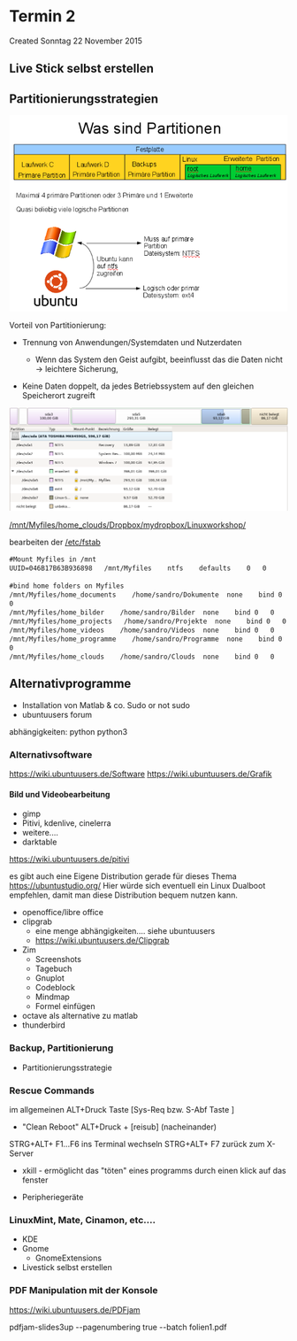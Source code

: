 # Termin 2
Created Sonntag 22 November 2015

Live Stick selbst erstellen
---------------------------



Partitionierungsstrategien
--------------------------

![](./Termin_2/pasted_image.png) 

Vorteil von Partitionierung:


* Trennung von Anwendungen/Systemdaten und Nutzerdaten
	* Wenn das System den Geist aufgibt, beeinflusst das die Daten nicht → leichtere Sicherung,


 * Keine Daten doppelt, da jedes Betriebssystem auf den gleichen Speicherort zugreift


![](./Termin_2/pasted_image001.png)


[/mnt/Myfiles/home_clouds/Dropbox/mydropbox/Linuxworkshop/](file:///C:/mnt/Myfiles/home_clouds/Dropbox/mydropbox/Linuxworkshop)


bearbeiten der [/etc/fstab](file:///C:/etc/fstab)

	#Mount Myfiles in /mnt
	UUID=046B17B63B936898   /mnt/Myfiles    ntfs    defaults    0   0
	
	#bind home folders on Myfiles
	/mnt/Myfiles/home_documents    /home/sandro/Dokumente  none    bind 0   0
	/mnt/Myfiles/home_bilder    /home/sandro/Bilder  none    bind 0   0
	/mnt/Myfiles/home_projects   /home/sandro/Projekte  none    bind 0   0
	/mnt/Myfiles/home_videos    /home/sandro/Videos  none    bind 0   0
	/mnt/Myfiles/home_programme    /home/sandro/Programme  none    bind 0   0
	/mnt/Myfiles/home_clouds    /home/sandro/Clouds  none    bind 0   0
	


Alternativprogramme
-------------------


* Installation von Matlab & co. Sudo or not sudo
* ubuntuusers forum


abhängigkeiten: 
python
python3

### Alternativsoftware

<https://wiki.ubuntuusers.de/Software>
<https://wiki.ubuntuusers.de/Grafik>

#### Bild und Videobearbeitung

* gimp
* Pitivi, kdenlive, cinelerra
* weitere....
* darktable

<https://wiki.ubuntuusers.de/pitivi>

es gibt auch eine Eigene Distribution gerade für dieses Thema
<https://ubuntustudio.org/>
Hier würde sich eventuell ein Linux Dualboot empfehlen, damit man diese Distribution bequem  nutzen kann.



* openoffice/libre office
* clipgrab
	* eine menge abhängigkeiten.... siehe ubuntuusers
	* <https://wiki.ubuntuusers.de/Clipgrab>
* Zim
	* Screenshots
	* Tagebuch
	* Gnuplot
	* Codeblock
	* Mindmap
	* Formel einfügen
* octave als alternative zu matlab
* thunderbird


### Backup, Partitionierung

* Partitionierungsstrategie


### Rescue Commands
im allgemeinen ALT+Druck Taste [Sys-Req bzw. S-Abf Taste ]

* "Clean Reboot" ALT+Druck + [reisub] (nacheinander)


STRG+ALT+ F1...F6	 ins Terminal wechseln
STRG+ALT+ F7	 zurück zum X-Server


* xkill - ermöglicht das "töten" eines programms durch einen klick auf das fenster



* Peripheriegeräte



### LinuxMint, Mate, Cinamon, etc....

* KDE
* Gnome
	* GnomeExtensions
* Livestick selbst erstellen



### PDF Manipulation mit der Konsole

<https://wiki.ubuntuusers.de/PDFjam>

pdfjam-slides3up --pagenumbering true --batch folien1.pdf









